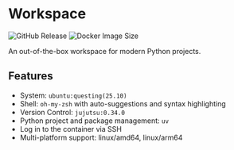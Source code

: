 # Workspace

![GitHub Release](https://img.shields.io/github/v/release/paxonlee/workspace?style=for-the-badge)
![Docker Image Size](https://img.shields.io/docker/image-size/paxonlee/workspace?style=for-the-badge&logo=docker)

An out-of-the-box workspace for modern Python projects.

## Features

- System: `ubuntu:questing(25.10)`
- Shell: `oh-my-zsh` with auto-suggestions and syntax highlighting
- Version Control: `jujutsu:0.34.0`
- Python project and package management: `uv`
- Log in to the container via SSH
- Multi-platform support: linux/amd64, linux/arm64
